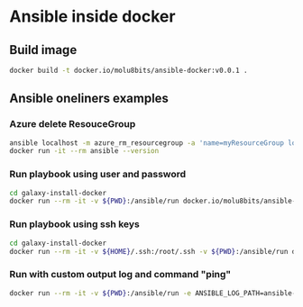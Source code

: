 # Ansible inside docker

## Build image

```sh
docker build -t docker.io/molu8bits/ansible-docker:v0.0.1 .
```

## Ansible oneliners examples

### Azure delete ResouceGroup

```bash
ansible localhost -m azure_rm_resourcegroup -a 'name=myResourceGroup location=eastus'
docker run -it --rm ansible --version
```

### Run playbook using user and password

```bash
cd galaxy-install-docker
docker run --rm -it -v ${PWD}:/ansible/run docker.io/molu8bits/ansible-docker:latest ansible-playbook -i inventory site.yml -u user1 --ask-pass --ask-become-pass
```

### Run playbook using ssh keys

```bash
cd galaxy-install-docker
docker run --rm -it -v ${HOME}/.ssh:/root/.ssh -v ${PWD}:/ansible/run docker.io/molu8bits/ansible-docker:latest ansible-playbook -i inventory site.yml
```

### Run with custom output log and command "ping"

```bash
docker run --rm -it -v ${PWD}:/ansible/run -e ANSIBLE_LOG_PATH=ansible-`date +%Y%m%d%H%M%S`.log docker.io/molu8bits/ansible-docker:latest ansible all, -i 192.168.2.1, -m ping -u user1 --ask-pass
```

